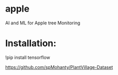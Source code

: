 # apple
AI and ML for Apple tree Monitoring

# Installation:
!pip install tensorflow

https://github.com/spMohanty/PlantVillage-Dataset

